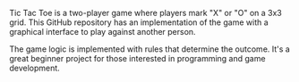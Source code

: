 Tic Tac Toe is a two-player game where players mark "X" or "O" on a 3x3 grid. This GitHub repository has an implementation of the game with a graphical interface to play against another person. 

The game logic is implemented with rules that determine the outcome. It's a great beginner project for those interested in programming and game development.
